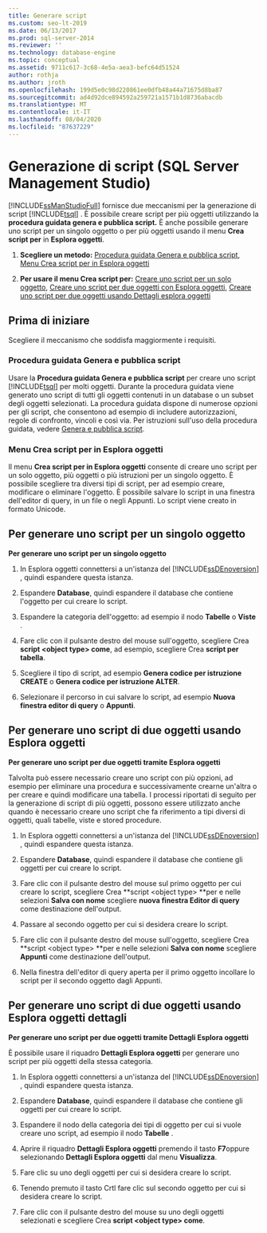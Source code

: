 ```yaml
---
title: Generare script
ms.custom: seo-lt-2019
ms.date: 06/13/2017
ms.prod: sql-server-2014
ms.reviewer: ''
ms.technology: database-engine
ms.topic: conceptual
ms.assetid: 9711c617-3c68-4e5a-aea3-befc64d51524
author: rothja
ms.author: jroth
ms.openlocfilehash: 199d5e0c98d220861ee0dfb48a44a71675d8ba87
ms.sourcegitcommit: ad4d92dce894592a259721a1571b1d8736abacdb
ms.translationtype: MT
ms.contentlocale: it-IT
ms.lasthandoff: 08/04/2020
ms.locfileid: "87637229"
---
```

# <a name="generate-scripts-sql-server-management-studio"></a>Generazione di script (SQL Server Management Studio)
  [!INCLUDE[ssManStudioFull](../../includes/ssmanstudiofull-md.md)] fornisce due meccanismi per la generazione di script [!INCLUDE[tsql](../../includes/tsql-md.md)] . È possibile creare script per più oggetti utilizzando la **procedura guidata genera e pubblica script.** È anche possibile generare uno script per un singolo oggetto o per più oggetti usando il menu **Crea script per** in **Esplora oggetti**.  
  
1.  **Scegliere un metodo:**  [Procedura guidata Genera e pubblica script](#GenPubScriptWiz), [Menu Crea script per in Esplora oggetti](#OEScriptAsMenu)  
  
2.  **Per usare il menu Crea script per:**  [Creare uno script per un solo oggetto](#ScriptSingleObject), [Creare uno script per due oggetti con Esplora oggetti](#ScriptTwoObjectsOE), [Creare uno script per due oggetti usando Dettagli esplora oggetti](#ScriptTwoObjectsOED)  
  
## <a name="before-you-begin"></a>Prima di iniziare  
 Scegliere il meccanismo che soddisfa maggiormente i requisiti.  
  
###  <a name="generate-and-publish-scripts-wizard"></a><a name="GenPubScriptWiz"></a> Procedura guidata Genera e pubblica script  
 Usare la **Procedura guidata Genera e pubblica script** per creare uno script [!INCLUDE[tsql](../../includes/tsql-md.md)] per molti oggetti. Durante la procedura guidata viene generato uno script di tutti gli oggetti contenuti in un database o un subset degli oggetti selezionati. La procedura guidata dispone di numerose opzioni per gli script, che consentono ad esempio di includere autorizzazioni, regole di confronto, vincoli e così via. Per istruzioni sull'uso della procedura guidata, vedere [Genera e pubblica script](generate-and-publish-scripts-wizard.md).  
  
###  <a name="object-explorer-script-as-menu"></a><a name="OEScriptAsMenu"></a> Menu Crea script per in Esplora oggetti  
 Il menu **Crea script per in Esplora oggetti** consente di creare uno script per un solo oggetto, più oggetti o più istruzioni per un singolo oggetto. È possibile scegliere tra diversi tipi di script, per ad esempio creare, modificare o eliminare l'oggetto. È possibile salvare lo script in una finestra dell'editor di query, in un file o negli Appunti. Lo script viene creato in formato Unicode.  
  
##  <a name="to-generate-a-script-of-a-single-object"></a><a name="ScriptSingleObject"></a> Per generare uno script per un singolo oggetto  
 **Per generare uno script per un singolo oggetto**  
  
1.  In Esplora oggetti connettersi a un'istanza del [!INCLUDE[ssDEnoversion](../../includes/ssdenoversion-md.md)] , quindi espandere questa istanza.  
  
2.  Espandere **Database**, quindi espandere il database che contiene l'oggetto per cui creare lo script.  
  
3.  Espandere la categoria dell'oggetto: ad esempio il nodo **Tabelle** o **Viste** .  
  
4.  Fare clic con il pulsante destro del mouse sull'oggetto, scegliere Crea **script \<object type> come**, ad esempio, scegliere Crea **script per tabella**.  
  
5.  Scegliere il tipo di script, ad esempio **Genera codice per istruzione CREATE** o **Genera codice per istruzione ALTER**.  
  
6.  Selezionare il percorso in cui salvare lo script, ad esempio **Nuova finestra editor di query** o **Appunti**.  
  
##  <a name="to-generate-a-script-of-two-objects-using-object-explorer"></a><a name="ScriptTwoObjectsOE"></a>Per generare uno script di due oggetti usando Esplora oggetti  
 **Per generare uno script per due oggetti tramite Esplora oggetti**  
  
 Talvolta può essere necessario creare uno script con più opzioni, ad esempio per eliminare una procedura e successivamente crearne un'altra o per creare e quindi modificare una tabella. I processi riportati di seguito per la generazione di script di più oggetti, possono essere utilizzato anche quando è necessario creare uno script che fa riferimento a tipi diversi di oggetti, quali tabelle, viste e stored procedure.  
  
1.  In Esplora oggetti connettersi a un'istanza del [!INCLUDE[ssDEnoversion](../../includes/ssdenoversion-md.md)] , quindi espandere questa istanza.  
  
2.  Espandere **Database**, quindi espandere il database che contiene gli oggetti per cui creare lo script.  
  
3.  Fare clic con il pulsante destro del mouse sul primo oggetto per cui creare lo script, scegliere Crea **script \<object type> **per e nelle selezioni **Salva con nome** scegliere **nuova finestra Editor di query** come destinazione dell'output.  
  
4.  Passare al secondo oggetto per cui si desidera creare lo script.  
  
5.  Fare clic con il pulsante destro del mouse sull'oggetto, scegliere Crea **script \<object type> **per e nelle selezioni **Salva con nome** scegliere **Appunti** come destinazione dell'output.  
  
6.  Nella finestra dell'editor di query aperta per il primo oggetto incollare lo script per il secondo oggetto dagli Appunti.  
  
##  <a name="to-generate-a-script-of-two-objects-using-object-explorer-details"></a><a name="ScriptTwoObjectsOED"></a>Per generare uno script di due oggetti usando Esplora oggetti dettagli  
 **Per generare uno script per due oggetti tramite Dettagli Esplora oggetti**  
  
 È possibile usare il riquadro **Dettagli Esplora oggetti** per generare uno script per più oggetti della stessa categoria.  
  
1.  In Esplora oggetti connettersi a un'istanza del [!INCLUDE[ssDEnoversion](../../includes/ssdenoversion-md.md)] , quindi espandere questa istanza.  
  
2.  Espandere **Database**, quindi espandere il database che contiene gli oggetti per cui creare lo script.  
  
3.  Espandere il nodo della categoria dei tipi di oggetto per cui si vuole creare uno script, ad esempio il nodo **Tabelle** .  
  
4.  Aprire il riquadro **Dettagli Esplora oggetti** premendo il tasto **F7**oppure selezionando **Dettagli Esplora oggetti** dal menu **Visualizza**.  
  
5.  Fare clic su uno degli oggetti per cui si desidera creare lo script.  
  
6.  Tenendo premuto il tasto Crtl fare clic sul secondo oggetto per cui si desidera creare lo script.  
  
7.  Fare clic con il pulsante destro del mouse su uno degli oggetti selezionati e scegliere Crea **script \<object type> come**.  
  
  
